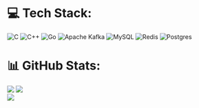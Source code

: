 
# 💻 Tech Stack:
![C](https://img.shields.io/badge/c-%2300599C.svg?style=for-the-badge&logo=c&logoColor=white) ![C++](https://img.shields.io/badge/c++-%2300599C.svg?style=for-the-badge&logo=c%2B%2B&logoColor=white) ![Go](https://img.shields.io/badge/go-%2300ADD8.svg?style=for-the-badge&logo=go&logoColor=white) ![Apache Kafka](https://img.shields.io/badge/Apache%20Kafka-000?style=for-the-badge&logo=apachekafka) ![MySQL](https://img.shields.io/badge/mysql-4479A1.svg?style=for-the-badge&logo=mysql&logoColor=white) ![Redis](https://img.shields.io/badge/redis-%23DD0031.svg?style=for-the-badge&logo=redis&logoColor=white) ![Postgres](https://img.shields.io/badge/postgres-%23316192.svg?style=for-the-badge&logo=postgresql&logoColor=white)
# 📊 GitHub Stats:
![](https://github-readme-stats.vercel.app/api?username=allnightmarel0Ng&theme=dark&hide_border=true&include_all_commits=true&count_private=true) ![](https://github-readme-streak-stats.herokuapp.com/?user=allnightmarel0Ng&theme=dark&hide_border=true)<br/>
![](https://github-readme-stats.vercel.app/api/top-langs/?username=allnightmarel0Ng&theme=dark&hide_border=true&include_all_commits=true&count_private=true&layout=pie&exclude_repo=ml)

<!-- Proudly created with GPRM ( https://gprm.itsvg.in ) -->
